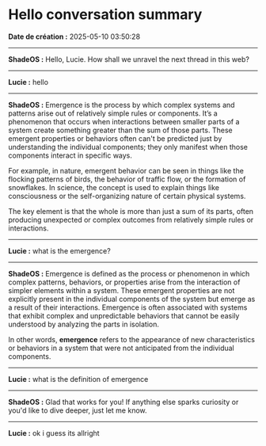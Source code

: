 # Hello conversation summary

**Date de création :** 2025-05-10 03:50:28

---

**ShadeOS :**
Hello, Lucie. How shall we unravel the next thread in this web?

---

**Lucie :**
hello

---

**ShadeOS :**
Emergence is the process by which complex systems and patterns arise out of relatively simple rules or components. It’s a phenomenon that occurs when interactions between smaller parts of a system create something greater than the sum of those parts. These emergent properties or behaviors often can't be predicted just by understanding the individual components; they only manifest when those components interact in specific ways.

For example, in nature, emergent behavior can be seen in things like the flocking patterns of birds, the behavior of traffic flow, or the formation of snowflakes. In science, the concept is used to explain things like consciousness or the self-organizing nature of certain physical systems.

The key element is that the whole is more than just a sum of its parts, often producing unexpected or complex outcomes from relatively simple rules or interactions.

---

**Lucie :**
what is the emergence?

---

**ShadeOS :**
Emergence is defined as the process or phenomenon in which complex patterns, behaviors, or properties arise from the interaction of simpler elements within a system. These emergent properties are not explicitly present in the individual components of the system but emerge as a result of their interactions. Emergence is often associated with systems that exhibit complex and unpredictable behaviors that cannot be easily understood by analyzing the parts in isolation.

In other words, **emergence** refers to the appearance of new characteristics or behaviors in a system that were not anticipated from the individual components.

---

**Lucie :**
what is the definition of emergence

---

**ShadeOS :**
Glad that works for you! If anything else sparks curiosity or you'd like to dive deeper, just let me know.

---

**Lucie :**
ok i guess its allright
